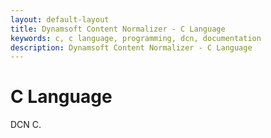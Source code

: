 ```yaml
---
layout: default-layout
title: Dynamsoft Content Normalizer - C Language
keywords: c, c language, programming, dcn, documentation
description: Dynamsoft Content Normalizer - C Language
---
```


# C Language

DCN C.